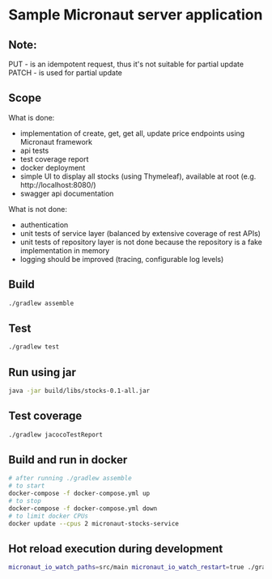 # Sample Micronaut server application

## Note:
PUT - is an idempotent request, thus it's not suitable for partial update
PATCH - is used for partial update

## Scope
What is done:
- implementation of create, get, get all, update price endpoints using Micronaut framework
- api tests
- test coverage report
- docker deployment
- simple UI to display all stocks (using Thymeleaf), available at root (e.g. http://localhost:8080/)
- swagger api documentation

What is not done:
- authentication
- unit tests of service layer (balanced by extensive coverage of rest APIs)
- unit tests of repository layer is not done because the repository is a fake implementation in memory
- logging should be improved (tracing, configurable log levels)

## Build
```bash
./gradlew assemble
```

## Test
```bash
./gradlew test
```

## Run using jar
```bash
java -jar build/libs/stocks-0.1-all.jar
```

## Test coverage
```bash
./gradlew jacocoTestReport
```

## Build and run in docker
```bash
# after running ./gradlew assemble
# to start
docker-compose -f docker-compose.yml up
# to stop
docker-compose -f docker-compose.yml down
# to limit docker CPUs
docker update --cpus 2 micronaut-stocks-service
```

## Hot reload execution during development
```bash
micronaut_io_watch_paths=src/main micronaut_io_watch_restart=true ./gradlew run --continuous
```